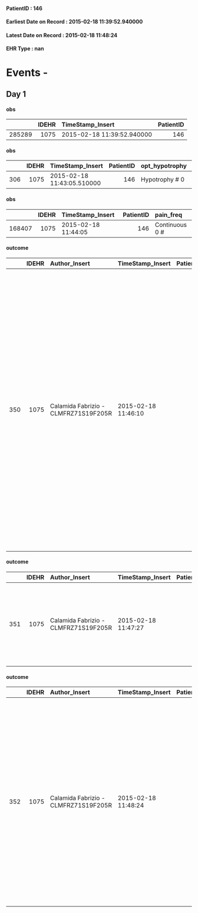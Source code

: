 
#### PatientID : 146
#### Earliest Date on Record : 2015-02-18 11:39:52.940000
#### Latest Date on Record : 2015-02-18 11:48:24
#### EHR Type : nan

# Events - 

## Day 1

#### obs
|        |   IDEHR | TimeStamp_Insert           |   PatientID |
|-------:|--------:|:---------------------------|------------:|
| 285289 |    1075 | 2015-02-18 11:39:52.940000 |         146 |

#### obs
|     |   IDEHR | TimeStamp_Insert           |   PatientID | opt_hypotrophy   | asthenia   | body_temp    | agitation_behavior_freq   | cognitive_state           |
|----:|--------:|:---------------------------|------------:|:-----------------|:-----------|:-------------|:--------------------------|:--------------------------|
| 306 |    1075 | 2015-02-18 11:43:05.510000 |         146 | Hypotrophy # 0   | Severe # 3 | Apyrexia # 0 | continuously agitated # 1 | continuously confused # 1 |

#### obs
|        |   IDEHR | TimeStamp_Insert    |   PatientID | pain_freq      |
|-------:|--------:|:--------------------|------------:|:---------------|
| 168407 |    1075 | 2015-02-18 11:44:05 |         146 | Continuous 0 # |

#### outcome
|     |   IDEHR | Author_Insert                        | TimeStamp_Insert    |   PatientID |   IDDigitalSignDocument |   IDPAI_VIDAS | opt_problem                                                                |   opt_problem_num | opt_obiettivo                                                   |   opt_obiettivo_num | opt_stato_problema   |   opt_stato_problema_num | opt_interventi                                                                                                                                                                                                                                                                                                                                                                                                                                                                                            |   opt_interventi_num |
|----:|--------:|:-------------------------------------|:--------------------|------------:|------------------------:|--------------:|:---------------------------------------------------------------------------|------------------:|:----------------------------------------------------------------|--------------------:|:---------------------|-------------------------:|:----------------------------------------------------------------------------------------------------------------------------------------------------------------------------------------------------------------------------------------------------------------------------------------------------------------------------------------------------------------------------------------------------------------------------------------------------------------------------------------------------------|---------------------:|
| 350 |    1075 | Calamida Fabrizio - CLMFRZ71S19F205R | 2015-02-18 11:46:10 |         146 |                   20418 |           356 | Alteration of comfort associated with chronic pain and / or acute # 29 = 0 |                 2 | The patient riferir√ † ¬ † a satisfactory pain control # 56 = 0 |                   1 | Open Problem # 1     |                        1 | Implementation of the IAP - Therapeutic adjustment # 441 = 0; Implementation of the IAP - Administer the drugs correctly according to the prescription # 442 = 0; Implementation of the IAP - Evaluate the efficacy of drug administration # 443 = 0; Counseling - Share with the patient the therapeutic path # 444 = 0; Counseling - Sharing with the caregiver the therapeutic path # 445 = 0; Educational - educating the caregiver / patient to the recognition / treatment of the symptom # 446 = 0 |                    2 |

#### outcome
|     |   IDEHR | Author_Insert                        | TimeStamp_Insert    |   PatientID |   IDDigitalSignDocument |   IDPAI_VIDAS | opt_problem                                                |   opt_problem_num | opt_obiettivo                                                                                                   |   opt_obiettivo_num | opt_stato_problema   |   opt_stato_problema_num | opt_interventi                                                                   |   opt_interventi_num |
|----:|--------:|:-------------------------------------|:--------------------|------------:|------------------------:|--------------:|:-----------------------------------------------------------|------------------:|:----------------------------------------------------------------------------------------------------------------|--------------------:|:---------------------|-------------------------:|:---------------------------------------------------------------------------------|---------------------:|
| 351 |    1075 | Calamida Fabrizio - CLMFRZ71S19F205R | 2015-02-18 11:47:27 |         146 |                   20422 |           357 | Alteration or risk of impairment of lung function # 26 = 0 |                 3 | The patient will present deeper breaths with effective removal of the pulmonary secretions, if present # 43 = 0 |                   4 | Open Problem # 1     |                        1 | Implementation PAI - Evaluate the effectiveness of drug administration # 234 = 0 |                    4 |

#### outcome
|     |   IDEHR | Author_Insert                        | TimeStamp_Insert    |   PatientID |   IDDigitalSignDocument |   IDPAI_VIDAS | opt_problem                    |   opt_problem_num | opt_obiettivo                |   opt_obiettivo_num | opt_stato_problema   |   opt_stato_problema_num | opt_interventi                                                                                                                                                                                                                                                                                                                                                    |   opt_interventi_num |
|----:|--------:|:-------------------------------------|:--------------------|------------:|------------------------:|--------------:|:-------------------------------|------------------:|:-----------------------------|--------------------:|:---------------------|-------------------------:|:------------------------------------------------------------------------------------------------------------------------------------------------------------------------------------------------------------------------------------------------------------------------------------------------------------------------------------------------------------------|---------------------:|
| 352 |    1075 | Calamida Fabrizio - CLMFRZ71S19F205R | 2015-02-18 11:48:24 |         146 |                   20427 |           358 | Abnormal neurological # 30 = 0 |                 4 | Palliative sedation # 60 = 0 |                   4 | Open Problem # 1     |                        1 | PAI Implementation - therapeutic upgrading # 489 = 0; PAI Implementation - properly administer the drugs as prescription # 490 = 0; PAI Implementation - To evaluate the efficacy of drug delivery # 491 = 0; Counseling - Share with caregiver therapeutic path # 494 = 0; Information - Inform the patient / caregiver on necessit√ † maintaining QoL # 497 = 0 |                    4 |


